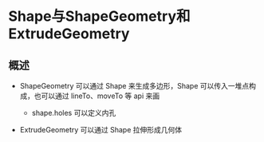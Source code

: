 # Shape与ShapeGeometry和ExtrudeGeometry

## 概述

+ ShapeGeometry 可以通过 Shape 来生成多边形，Shape 可以传入一堆点构成，也可以通过 lineTo、moveTo 等 api 来画

  + shape.holes 可以定义内孔

+ ExtrudeGeometry 可以通过 Shape 拉伸形成几何体

